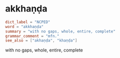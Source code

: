 # akkhaṇḍa

``` toml
dict_label = "NCPED"
word = "akkhaṇḍa"
summary = "with no gaps, whole, entire, complete"
grammar_comment = "mfn."
see_also = ["akhaṇḍa", "khaṇḍa"]
```

with no gaps, whole, entire, complete

